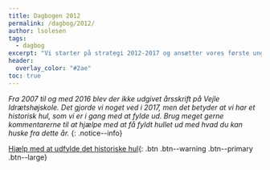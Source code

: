 ```yaml
---
title: Dagbogen 2012
permalink: /dagbog/2012/
author: lsolesen
tags:
  - dagbog
excerpt: "Vi starter på strategi 2012-2017 og ansætter vores første unglærer."
header:
  overlay_color: "#2ae"
toc: true
---
```


_Fra 2007 til og med 2016 blev der ikke udgivet årsskrift på Vejle Idrætshøjskole. Det gjorde vi noget ved i 2017, men det betyder at vi har et historisk hul, som vi er i gang med at fylde ud. Brug meget gerne kommentarerne til at hjælpe med at få fyldt hullet ud med hvad du kan huske fra dette år._
{: .notice--info}

[<i class='fas fa-question'></i> Hjælp med at udfylde det historiske hul](https://docs.google.com/document/d/199T__1e6XWm5uS_JL7bWnbfE_OcNjB7cvlYNBbmKd-Y/edit?usp=sharing){: .btn .btn--warning .btn--primary .btn--large}
